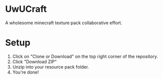 # UwUCraft
A wholesome minecraft texture pack collaborative effort. 

# Setup

1. Click on "Clone or Download" on the top right corner of the repository.
2. Click "Download ZIP"
3. Unzip into your resource pack folder.
4. You're done!
